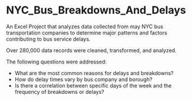# NYC_Bus_Breakdowns_And_Delays
An Excel Project that analyzes data collected from may NYC bus transportation companies to determine major patterns and factors contributing to bus service delays.

Over 280,000 data records were cleaned, transformed, and analyzed.

The following questions were addressed:
- What are the most common reasons for delays and breakdowns?
- How do delay times vary by bus company and borough?
- Is there a correlation between specific days of the week and the frequency of breakdowns or delays?